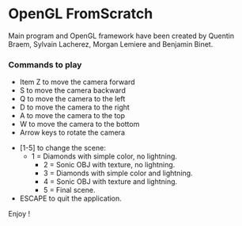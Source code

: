 # OpenGL FromScratch 
 
 Main program and OpenGL framework have been created by Quentin Braem, Sylvain Lacherez, Morgan Lemiere and Benjamin Binet.

### Commands to play
* Item Z to move the camera forward 
* S to move the camera backward
* Q to move the camera to the left
* D to move the camera to the right
* A to move the camera to the top
* W to move the camera to the bottom
* Arrow keys to rotate the camera
- [1-5] to change the scene:
  - 1 = Diamonds with simple color, no lightning.
	- 2 = Sonic OBJ with texture, no lightning.
	- 3 = Diamonds with simple color and lightning.
	- 4 = Sonic OBJ with texture and lightning.
	- 5 = Final scene.
- ESCAPE to quit the application.

Enjoy !